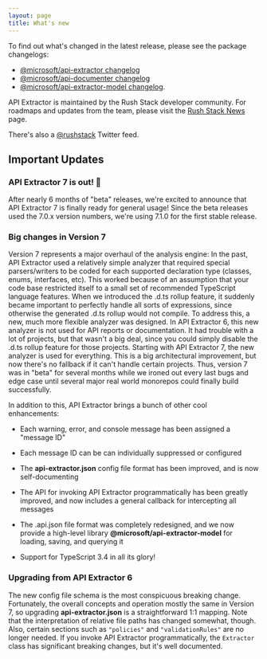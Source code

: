 ```yaml
---
layout: page
title: What's new
---
```


To find out what's changed in the latest release, please see the package changelogs:

- [@microsoft/api-extractor changelog](https://github.com/microsoft/rushstack/blob/master/apps/api-extractor/CHANGELOG.md)
- [@microsoft/api-documenter changelog](https://github.com/microsoft/rushstack/blob/master/apps/api-documenter/CHANGELOG.md)
- [@microsoft/api-extractor-model changelog](https://github.com/microsoft/rushstack/blob/master/apps/api-extractor-model/CHANGELOG.md).

API Extractor is maintained by the Rush Stack developer community.  For roadmaps and updates from the team,
please visit the [Rush Stack News](https://rushstack.io/pages/news/) page.

There's also a [@rushstack](https://twitter.com/rushstack) Twitter feed.


## Important Updates

### API Extractor 7 is out! 🎉

After nearly 6 months of "beta" releases, we're excited to announce that API Extractor 7
is finally ready for general usage!  Since the beta releases used the 7.0.x version numbers,
we're using 7.1.0 for the first stable release.

### Big changes in Version 7

Version 7 represents a major overhaul of the analysis engine:  In the past, API Extractor used a relatively
simple analyzer that required special parsers/writers to be coded for each supported declaration type
(classes, enums, interfaces, etc).  This worked because of an assumption that your code base restricted itself
to a small set of recommended TypeScript language features.  When we introduced the .d.ts rollup feature, it suddenly
became important to perfectly handle all sorts of expressions, since otherwise the generated .d.ts rollup
would not compile.  To address this, a new, much more flexible analyzer was designed.  In API Extractor 6,
this new analyzer is not used for API reports or documentation.  It had trouble with a lot of projects, but that
wasn't a big deal, since you could simply disable the .d.ts rollup feature for those projects.  Starting with
API Extractor 7, the new analyzer is used for everything.  This is a big architectural improvement, but now
there's no fallback if it can't handle certain projects.  Thus, version 7 was in "beta" for several months while
we ironed out every last bugs and edge case until several major real world monorepos could finally build successfully.

In addition to this, API Extractor brings a bunch of other cool enhancements:

- Each warning, error, and console message has been assigned a "message ID"

- Each message ID can be can individually suppressed or configured

- The **api-extractor.json** config file format has been improved, and is now self-documenting

- The API for invoking API Extractor programmatically has been greatly improved, and now includes a general
  callback for intercepting all messages

- The .api.json file format was completely redesigned, and we now provide a high-level library
  **@microsoft/api-extractor-model** for loading, saving, and querying it

- Support for TypeScript 3.4 in all its glory!

### Upgrading from API Extractor 6

The new config file schema is the most conspicuous breaking change.  Fortunately, the overall concepts and operation
mostly the same in Version 7, so upgrading **api-extractor.json** is a straightforward 1:1 mapping.  Note that
the interpretation of relative file paths has changed somewhat, though.  Also, certain sections such as `"policies"`
and `"validationRules"` are no longer needed.  If you invoke API Extractor programmatically, the `Extractor` class
has significant breaking changes, but it's well documented.
